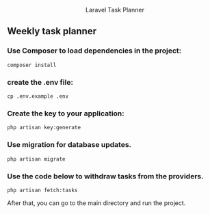 <p align="center">Laravel Task Planner</p>


## Weekly task planner

### Use Composer to load dependencies in the project:

``` composer install ```

### create the .env file:

``` cp .env.example .env ```

### Create the key to your application:

``` php artisan key:generate ```

### Use migration for database updates.

``` php artisan migrate ```

### Use the code below to withdraw tasks from the providers.

``` php artisan fetch:tasks ```

After that, you can go to the main directory and run the project.
